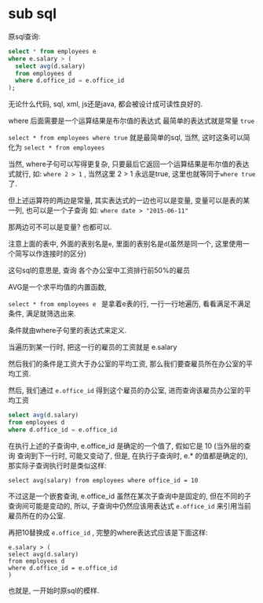 # sub sql

原sql查询:
```sql
select * from employees e 
where e.salary > (
  select avg(d.salary)
  from employees d
  where d.office_id = e.office_id
);
```

无论什么代码, sql, xml, js还是java, 都会被设计成可读性良好的.

where 后面需要是一个运算结果是布尔值的表达式
最简单的表达式就是常量 `true`

`select * from employees where true` 就是最简单的sql,
当然, 这时这条可以简化为 `select * from employees`

当然, where子句可以写得更复杂, 只要最后它返回一个运算结果是布尔值的表达式就行, 
如: `where 2 > 1` , 当然这里 2 > 1 永远是true, 这里也就等同于`where true` 了.

但上述运算符的两边是常量, 其实表达式的一边也可以是变量,
变量可以是表的某一列, 也可以是一个子查询
如: `where date > "2015-06-11"`

那两边可不可以是变量? 也都可以.

注意上面的表中, 外面的表别名是`e`, 里面的表别名是`d`(虽然是同一个, 这里使用一个简写以作连接时的区分)

这句sql的意思是, 查询 各个办公室中工资排行前50%的雇员

AVG是一个求平均值的内置函数, 

`select * from employees e ` 是拿着e表的行, 一行一行地遍历, 看看满足不满足条件, 满足就筛选出来.

条件就由where子句里的表达式来定义.

当遍历到某一行时, 把这一行的雇员的工资就是 e.salary

然后我们的条件是工资大于办公室的平均工资, 那么我们要查雇员所在办公室的平均工资.

然后, 我们通过 `e.office_id` 得到这个雇员的办公室, 进而查询该雇员办公室的平均工资

```sql
select avg(d.salary)
from employees d
where d.office_id = e.office_id
```

在执行上述的子查询中, e.office_id 是确定的一个值了, 假如它是 10 (当外层的查询 查询到下一行时, 可能又变动了, 但是, 在执行子查询时, e.* 的值都是确定的), 
那实际子查询执行时是类似这样:

`select avg(salary) from employees where office_id = 10`


不过这是一个嵌套查询, e.office_id 虽然在某次子查询中是固定的, 但在不同的子查询间可能是变动的, 所以, 子查询中仍然应该用表达式 `e.office_id` 来引用当前雇员所在的办公室.

再把10替换成 `e.office_id` , 完整的where表达式应该是下面这样:
```
e.salary > (
select avg(d.salary)
from employees d
where d.office_id = e.office_id
)
```

也就是, 一开始时原sql的模样.

